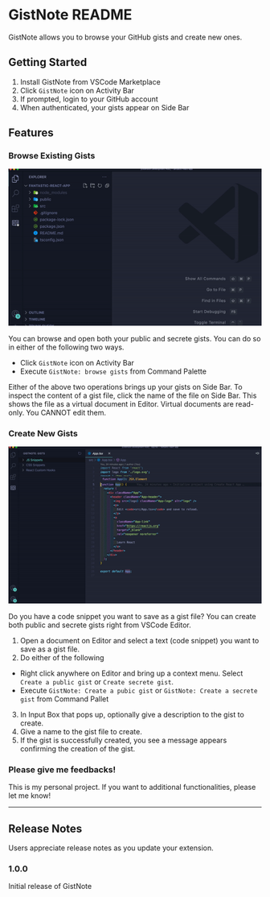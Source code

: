 # GistNote README

GistNote allows you to browse your GitHub gists and create new ones.

## Getting Started

1. Install GistNote from VSCode Marketplace
2. Click `GistNote` icon on Activity Bar
3. If prompted, login to your GitHub account
4. When authenticated, your gists appear on Side Bar

## Features

### Browse Existing Gists

![browse existing gists](images/gists-browser.gif)

You can browse and open both your public and secrete gists. You can do so in either of the following two ways.

- Click `GistNote` icon on Activity Bar
- Execute `GistNote: browse gists` from Command Palette

Either of the above two operations brings up your gists on Side Bar. To inspect the content of a gist file, click the name of the file on Side Bar. This shows the file as a virtual document in Editor. Virtual documents are read-only. You CANNOT edit them.

### Create New Gists

![Create New Gists](images/create-new-gist.gif)

Do you have a code snippet you want to save as a gist file? You can create both public and secrete gists right from VSCode Editor.

1. Open a document on Editor and select a text (code snippet) you want to save as a gist file.
2. Do either of the following

- Right click anywhere on Editor and bring up a context menu. Select `Create a public gist` or `Create secrete gist`.
- Execute `GistNote: Create a pubic gist` or `GistNote: Create a secrete gist` from Command Pallet

3. In Input Box that pops up, optionally give a description to the gist to create.
4. Give a name to the gist file to create.
5. If the gist is successfully created, you see a message appears confirming the creation of the gist.

### Please give me feedbacks!

This is my personal project. If you want to additional functionalities, please let me know!

---

## Release Notes

Users appreciate release notes as you update your extension.

### 1.0.0

Initial release of GistNote
